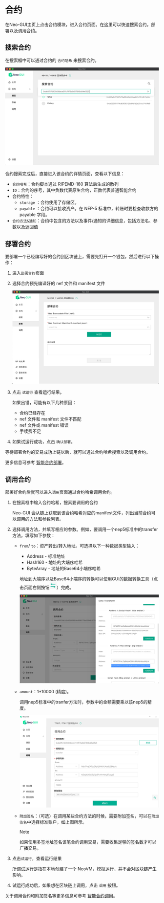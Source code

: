 # 合约

在Neo-GUI主页上点击合约模块，进入合约页面。在这里可以快速搜索合约，部署以及调用合约。

## 搜索合约

在搜索框中可以通过合约的 `合约哈希` 来搜索合约。

![](../assets/guiSearchContract.png)

合约搜索完成后，直接进入该合约的详情页面，查看以下信息：

-  `合约哈希`：合约脚本通过 RIPEMD-160 算法后生成的散列
-  `ID`：合约的序号，其中负数代表原生合约，正数代表普通智能合约
- 合约特性：
  - `storage` ：合约使用了存储区。
  - `payable` ：合约可以接收资产。在 NEP-5 标准中，转账时要检查收款方的 payable 字段。
- `合约方法&通知`：合约中包含的方法以及事件/通知的详细信息，包括方法名、参数以及返回值

## 部署合约

要部署一个已经编写好的合约到区块链上，需要先打开一个钱包，然后进行以下操作：

1. 进入`部署合约`页面

2. 选择合约预先编译好的 nef 文件和 manifest 文件

   ![](../assets/guiDeployContract.png)

3. 点击 `试运行` 查看运行结果。

   如果出错，可能有以下几种原因：

   - 合约已经存在
   - nef 文件和 manifest 文件不匹配
   - nef 文件或 manifest 错误
   - 手续费不足

4. 如果试运行成功，点击 `确认部署`。


等待部署合约的交易成功上链以后，就可以通过合约哈希搜索以及调用合约。

更多信息可参考 [智能合约部署](../../develop/deploy/deploy.md)。

## 调用合约

部署好合约后就可以进入`调用`页面通过合约哈希调用合约。

1. 在搜索框中输入合约哈希，搜索要调用的合约

   Neo-GUI 会从链上获取到该合约哈希对应的manifest文件，列出当前合约可以调用的方法和参数列表。

2. 选择调用方法，并填写相应的参数。例如，要调用一个nep5标准中的transfer方法，填写如下参数：

   + `from`/ `to`：资产转出/转入地址。可选择以下一种数据类型输入：

     + Address - 标准地址
     + Hash160 - 地址的大端序哈希
     + ByteArray - 地址的Base64小端序哈希

     地址到大端序以及Base64小端序的转换可以使用GUI的数据转换工具（点击页面右侧按钮![](../assets/datatransf.png)）完成。

     ![](../assets/datatransf_1.png)

   + `amount`：1*10000 (精度)。

     调用nep5标准中的tranfer方法时，参数中的金额需要乘以该nep5的精度。

     ![](../assets/guiInvokeContract.png)

   + `附加签名`：（可选）在调用某些合约方法的时候，需要附加签名，可以在`附加签名`中选择标准账户，如上图所示。

     > [!Note]
     >
     > 如果使用多签地址签名该笔合约调用交易，需要收集足够的签名数才可以广播交易。

4. 点击`试运行`，查看运行结果

   所谓试运行是指在本地创建了一个 NeoVM，模拟运行，并不会对区块链产生影响。

5. 试运行成功后，如果想在区块链上调用，点击 ` 调用 ` 按钮。

关于调用合约和附加签名等更多信息可参考 [智能合约调用](../../develop/deploy/invoke.md)。
